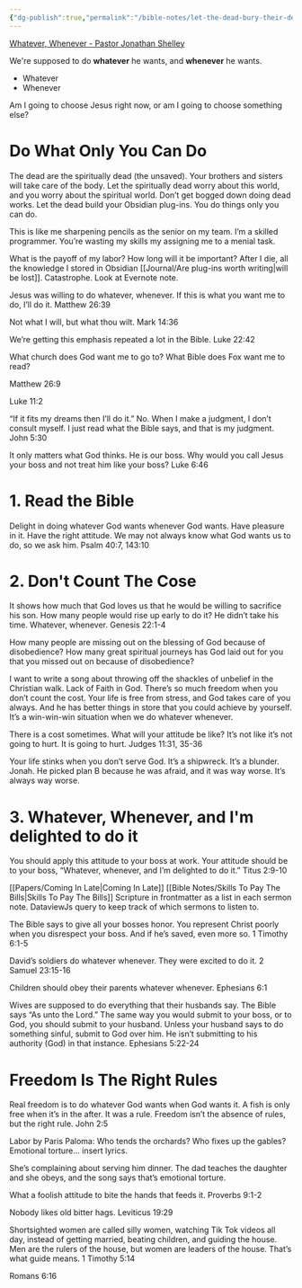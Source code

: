 ```yaml
---
{"dg-publish":true,"permalink":"/bible-notes/let-the-dead-bury-their-dead-pastor-shelley/","tags":["discipleship","sacrifice","dontwasteyourlife","gobigorgohome"],"created":"Apr 16, 2023, 10:40 AM","updated":""}
---
```



[Whatever, Whenever - Pastor Jonathan Shelley](https://www.youtube.com/live/1QSIGvYxy9o?&t=1033)

We're supposed to do **whatever** he wants, and **whenever** he wants.

- Whatever
- Whenever

Am I going to choose Jesus right now, or am I going to choose something else?

# Do What Only You Can Do

The dead are the spiritually dead (the unsaved). Your brothers and sisters will take care of the body. Let the spiritually dead worry about this world, and you worry about the spiritual world. Don’t get bogged down doing dead works. Let the dead build your Obsidian plug-ins. You do things only you can do.

This is like me sharpening pencils as the senior on my team. I’m a skilled programmer. You’re wasting my skills my assigning me to a menial task.

What is the payoff of my labor? How long will it be important? After I die, all the knowledge I stored in Obsidian [[Journal/Are plug-ins worth writing\|will be lost]]. Catastrophe. Look at Evernote note.

Jesus was willing to do whatever, whenever. If this is what you want me to do, I’ll do it. 
Matthew 26:39

Not what I will, but what thou wilt.
Mark 14:36

We’re getting this emphasis repeated a lot in the Bible.
Luke 22:42

What church does God want me to go to? What Bible does Fox want me to read?

Matthew 26:9

Luke 11:2

“If it fits my dreams then I’ll do it.” No. When I make a judgment, I don’t consult myself. I just read what the Bible says, and that is my judgment.
John 5:30

It only matters what God thinks. He is our boss. Why would you call Jesus your boss and not treat him like your boss?
Luke 6:46

# 1. Read the Bible

Delight in doing whatever God wants whenever God wants. Have pleasure in it. Have the right attitude. We may not always know what God wants us to do, so we ask him.
Psalm 40:7, 143:10

# 2. Don't Count The Cose

It shows how much that God loves us that he would be willing to sacrifice his son. How many people would rise up early to do it? He didn’t take his time. Whatever, whenever. 
Genesis 22:1-4

How many people are missing out on the blessing of God because of disobedience? How many great spiritual journeys has God laid out for you that you missed out on because of disobedience?

I want to write a song about throwing off the shackles of unbelief in the Christian walk. Lack of Faith in God. There’s so much freedom when you don’t count the cost. Your life is free from stress, and God takes care of you always. And he has better things in store that you could achieve by yourself. It’s a win-win-win situation when we do whatever whenever.

There is a cost sometimes. What will your attitude be like? It’s not like it’s not going to hurt. It is going to hurt.
Judges 11:31, 35-36

Your life stinks when you don’t serve God. It’s a shipwreck. It’s a blunder. Jonah. He picked plan B because he was afraid, and it was way worse. It’s always way worse.

# 3. Whatever, Whenever, and I'm delighted to do it

You should apply this attitude to your boss at work. Your attitude should be to your boss, “Whatever, whenever, and I’m delighted to do it.”
Titus 2:9-10

[[Papers/Coming In Late\|Coming In Late]]
[[Bible Notes/Skills To Pay The Bills\|Skills To Pay The Bills]]
Scripture in frontmatter as a list in each sermon note.
DataviewJs query to keep track of which sermons to listen to.

The Bible says to give all your bosses honor. You represent Christ poorly when you disrespect your boss. And if he’s saved, even more so.
1 Timothy 6:1-5

David’s soldiers do whatever whenever. They were excited to do it. 
2 Samuel 23:15-16

Children should obey their parents whatever whenever.
Ephesians 6:1

Wives are supposed to do everything that their husbands say. The Bible says “As unto the Lord.” The same way you would submit to your boss, or to God, you should submit to your husband. Unless your husband says to do something sinful, submit to God over him. He isn’t submitting to his authority (God) in that instance.
Ephesians 5:22-24

# Freedom Is The Right Rules

Real freedom is to do whatever God wants when God wants it. A fish is only free when it’s in the after. It was a rule. Freedom isn’t the absence of rules, but the right rule.
John 2:5

Labor by Paris Paloma:
Who tends the orchards?
Who fixes up the gables?
Emotional torture... insert lyrics.

She’s complaining about serving him dinner. The dad teaches the daughter and she obeys, and the song says that’s emotional torture.

What a foolish attitude to bite the hands that feeds it. 
Proverbs 9:1-2

Nobody likes old bitter hags.
Leviticus 19:29

Shortsighted women are called silly women, watching Tik Tok videos all day, instead of getting married, beating children, and guiding the house. Men are the rulers of the house, but women are leaders of the house. That’s what guide means.
1 Timothy 5:14

Romans 6:16